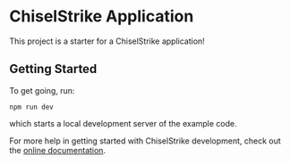 # ChiselStrike Application

This project is a starter for a ChiselStrike application!

## Getting Started

To get going, run:

```console
npm run dev
```

which starts a local development server of the example code.

For more help in getting started with ChiselStrike development, check out the
[online documentation](https://docs.chiselstrike.com).
